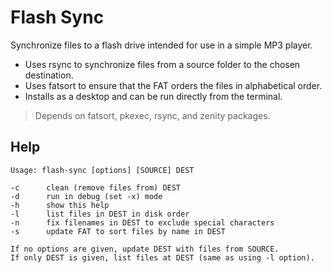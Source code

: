 # Flash Sync

Synchronize files to a flash drive intended for use in a simple MP3 player.
- Uses rsync to synchronize files from a source folder to the chosen destination.
- Uses fatsort to ensure that the FAT orders the files in alphabetical order.
- Installs as a desktop and can be run directly from the terminal.

>Depends on fatsort, pkexec, rsync, and zenity packages.

## Help

```
Usage: flash-sync [options] [SOURCE] DEST

-c      clean (remove files from) DEST
-d      run in debug (set -x) mode
-h      show this help
-l      list files in DEST in disk order
-n      fix filenames in DEST to exclude special characters
-s      update FAT to sort files by name in DEST

If no options are given, update DEST with files from SOURCE.
If only DEST is given, list files at DEST (same as using -l option).
```
